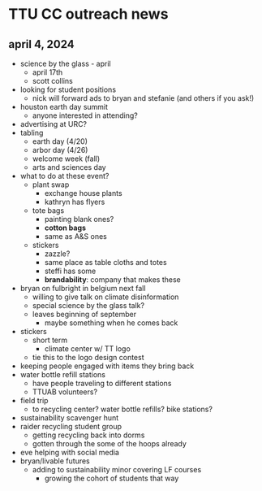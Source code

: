 # TTU CC outreach news
## april 4, 2024

- science by the glass - april
	- april 17th
	- scott collins
- looking for student positions
	- nick will forward ads to bryan and stefanie (and others if you ask!)
- houston earth day summit
	- anyone interested in attending?
- advertising at URC?
- tabling
	- earth day (4/20)
	- arbor day (4/26)
	- welcome week (fall)
	- arts and sciences day
- what to do at these event?
	- plant swap
		- exchange house plants
		- kathryn has flyers
	- tote bags
		- painting blank ones?
		- **cotton bags**
		- same as A&S ones
	- stickers
		- zazzle?
		- same place as table cloths and totes
		- steffi has some
		- **brandability**: company that makes these
- bryan on fulbright in belgium next fall
	- willing to give talk on climate disinformation
	- special science by the glass talk?
	- leaves beginning of september
		- maybe something when he comes back
- stickers
	- short term
		- climate center w/ TT logo
	- tie this to the logo design contest
- keeping people engaged with items they bring back
- water bottle refill stations
	- have people traveling to different stations
	- TTUAB volunteers?
- field trip
	- to recycling center? water bottle refills? bike stations?
- sustainability scavenger hunt
- raider recycling student group
	- getting recycling back into dorms
	- gotten through the some of the hoops already
- eve helping with social media
- bryan/livable futures
	- adding to sustainability minor covering LF courses
		- growing the cohort of students that way